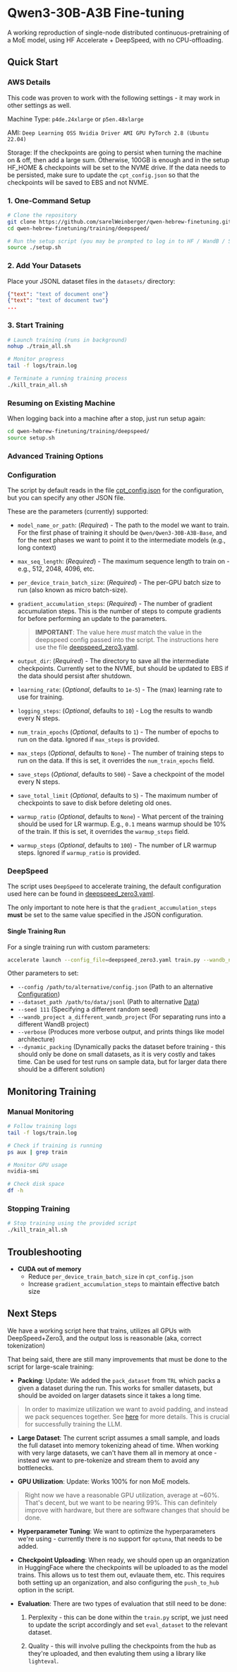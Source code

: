 
# Qwen3-30B-A3B Fine-tuning

A working reproduction of single-node distributed continuous-pretraining of a MoE model, using HF Accelerate + DeepSpeed, with no CPU-offloading. 

## Quick Start

### AWS Details

This code was proven to work with the following settings - it may work in other settings as well. 

Machine Type: `p4de.24xlarge` or `p5en.48xlarge`

AMI: `Deep Learning OSS Nvidia Driver AMI GPU PyTorch 2.8 (Ubuntu 22.04)`

Storage: If the checkpoints are going to persist when turning the machine on & off, then add a large sum. Otherwise, 100GB is enough and in the setup HF_HOME & checkpoints will be set to the NVME drive. If the data needs to be persisted, make sure to update the `cpt_config.json` so that the checkpoints will be saved to EBS and not NVME. 

### 1. One-Command Setup

```bash
# Clone the repository
git clone https://github.com/sarelWeinberger/qwen-hebrew-finetuning.git
cd qwen-hebrew-finetuning/training/deepspeed/

# Run the setup script (you may be prompted to log in to HF / WandB / S3)
source ./setup.sh
```

### 2. Add Your Datasets

Place your JSONL dataset files in the `datasets/` directory:

```json
{"text": "text of document one"}
{"text": "text of document two"}
...
```

### 3. Start Training

```bash
# Launch training (runs in background)
nohup ./train_all.sh

# Monitor progress
tail -f logs/train.log

# Terminate a running training process
./kill_train_all.sh
```

### Resuming on Existing Machine

When logging back into a machine after a stop, just run setup again:

```bash
cd qwen-hebrew-finetuning/training/deepspeed/
source setup.sh
```

### Advanced Training Options

### Configuration

The script by default reads in the file [cpt_config.json](./cpt_config.json) for the configuration, but you can specify any other JSON file. 

These are the parameters (currently) supported:

- `model_name_or_path`: (*Required*) - The path to the model we want to train. For the first phase of training it should be `Qwen/Qwen3-30B-A3B-Base`, and for the next phases we want to point it to the intermediate models (e.g., long context)

- `max_seq_length`: (*Required*) - The maximum sequence length to train on - e.g., 512, 2048, 4096, etc. 

- `per_device_train_batch_size`: (*Required*) - The per-GPU batch size to run (also known as micro batch-size).

- `gradient_accumulation_steps`: (*Required*) - The number of gradient accumulation steps. This is the number of steps to compute gradients for before performing an update to the parameters. 

    > **IMPORTANT**: The value here *must* match the value in the deepspeed config passed into the script. The instructions here use the file [deepspeed_zero3.yaml](./deepspeed_zero3.yaml). 

- `output_dir`: (*Required*) - The directory to save all the intermediate checkpoints. Currently set to the NVME, but should be updated to EBS if the data should persist after shutdown. 

- `learning_rate`: (*Optional*, defaults to `1e-5`) - The (max) learning rate to use for training. 

- `logging_steps`: (*Optional*, defaults to `10`) - Log the results to wandb every N steps. 

- `num_train_epochs` (*Optional*, defaults to `1`) - The number of epochs to run on the data. Ignored if `max_steps` is provided. 

- `max_steps` (*Optional*, defaults to `None`) - The number of training steps to run on the data. If this is set, it overrides the `num_train_epochs` field. 

- `save_steps` (*Optional*, defaults to `500`) - Save a checkpoint of the model every N steps. 

- `save_total_limit` (*Optional*, defaults to `5`) - The maximum number of checkpoints to save to disk before deleting old ones. 

- `warmup_ratio` (*Optional*, defaults to `None`) - What percent of the training should be used for LR warmup. E.g., `0.1` means warmup should be 10% of the train. If this is set, it overrides the `warmup_steps` field. 

- `warmup_steps` (*Optional*, defaults to `100`) - The number of LR warmup steps.  Ignored if `warmup_ratio` is provided. 

### DeepSpeed

The script uses `DeepSpeed` to accelerate training, the default configuration used here can be found in [deepspeed_zero3.yaml](./deepspeed_zero3.yaml). 

The only important to note here is that the `gradient_accumulation_steps` **must** be set to the same value specified in the JSON configuration. 

#### Single Training Run

For a single training run with custom parameters:

```bash
accelerate launch --config_file=deepspeed_zero3.yaml train.py --wandb_name run-name-for-wandb
```

Other parameters to set:

- `--config /path/to/alternative/config.json` (Path to an alternative [Configuration](#configuration))
- `--dataset_path /path/to/data/jsonl` (Path to alternative [Data](#data))
- `--seed 111` (Specifying a different random seed)
- `--wandb_project a_different_wandb_project` (For separating runs into a different WandB project)
- `--verbose` (Produces more verbose output, and prints things like model architecture)
- `--dynamic_packing` (Dynamically packs the dataset before training - this should only be done on small datasets, as it is very costly and takes time. Can be used for test runs on sample data, but for larger data there should be a different solution)

## Monitoring Training

### Manual Monitoring

```bash
# Follow training logs
tail -f logs/train.log

# Check if training is running
ps aux | grep train

# Monitor GPU usage
nvidia-smi

# Check disk space
df -h
```

### Stopping Training

```bash
# Stop training using the provided script
./kill_train_all.sh
```

## Troubleshooting

- **CUDA out of memory**
   - Reduce `per_device_train_batch_size` in `cpt_config.json`
   - Increase `gradient_accumulation_steps` to maintain effective batch size

## Next Steps

We have a working script here that trains, utilizes all GPUs with DeepSpeed+Zero3, and the output loss is reasonable (aka, correct tokenization)

That being said, there are still many improvements that must be done to the script for large-scale training:

- **Packing**: Update: We added the `pack_dataset` from `TRL` which packs a given a dataset during the run. This works for smaller datasets, but should be avoided on larger datasets since it takes a long time. 
> In order to maximize utilization we want to avoid padding, and instead we pack sequences together. See [here](https://lweitkamp.github.io/posts/packing/index.html) for more details. This is crucial for successfully training the LLM. 

- **Large Dataset**: The current script assumes a small sample, and loads the full dataset into memory tokenizing ahead of time. When working with very large datasets, we can't have them all in memory at once - instead we want to pre-tokenize and stream them to avoid any bottlenecks. 

- **GPU Utilization**: Update: Works 100% for non MoE models.
> Right now we have a reasonable GPU utilization, average at ~60%. That's decent, but we want to be nearing 99%. This can definitely improve with hardware, but there are software changes that should be done. 

- **Hyperparameter Tuning**: We want to optimize the hyperparameters we're using - currently there is no support for `optuna`, that needs to be added. 

- **Checkpoint Uploading**: When ready, we should open up an organization in HuggingFace where the checkpoints will be uploaded to as the model trains. This allows us to test them out, evlauate them, etc. This requires both setting up an organization, and also configuring the `push_to_hub` option in the script. 

- **Evaluation**: There are two types of evaluation that still need to be done:

    1. Perplexity - this can be done within the `train.py` script, we just need to update the script accordingly and set `eval_dataset` to the relevant dataset. 

    2. Quality - this will involve pulling the checkpoints from the hub as they're uploaded, and then evaluting them using a library like `lighteval`. 
